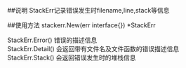 
##说明
StackErr记录错误发生时filename,line,stack等信息

##使用方法
stackerr.New(err interface{}) *StackErr

StackErr.Error() 错误的描述信息 <br/>
StackErr.Detail() 会返回带有文件名及文件函数的错误描述信息 <br/>
StackErr.Stack() 会返回错误发生时的堆栈信息 <br/>
